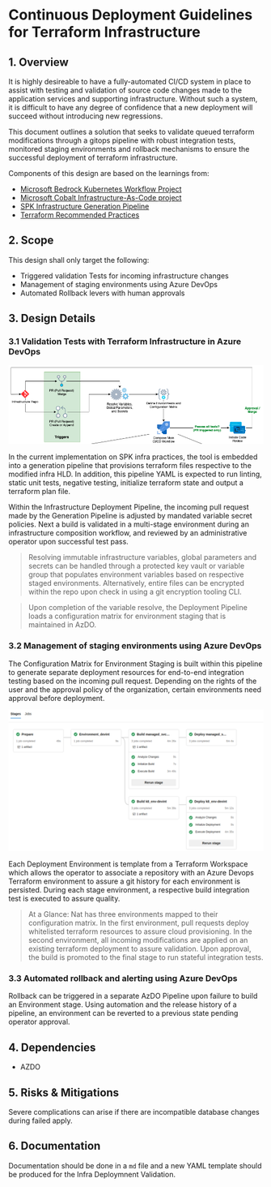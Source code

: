 # Continuous Deployment Guidelines for Terraform Infrastructure


## 1. Overview

It is highly desireable to have a fully-automated CI/CD system in place to assist with testing and validation of source code changes made to the application services and supporting infrastructure. Without such a system, it is difficult to have any degree of confidence that a new deployment will succeed without introducing new regressions.

This document outlines a solution that seeks to validate queued terraform modifications through a gitops pipeline with robust integration tests, monitored staging environments and rollback mechanisms to ensure the successful deployment of terraform infrastructure.

Components of this design are based on the learnings from:
- [Microsoft Bedrock Kubernetes Workflow Project](github.com/microsoft/bedrock)
- [Microsoft Cobalt Infrastructure-As-Code project](github.com/microsoft/cobalt)
- [SPK Infrastructure Generation Pipeline](https://github.com/CatalystCode/spk/blob/master/guides/infra/spk-infra-generation-pipeline.md) 
- [Terraform Recommended Practices](https://www.terraform.io/docs/cloud/guides/recommended-practices/) 

## 2. Scope

This design shall only target the following:
- Triggered validation Tests for incoming infrastructure changes
- Management of staging environments using Azure DevOps
- Automated Rollback levers with human approvals

## 3. Design Details

### 3.1 Validation Tests with Terraform Infrastructure in Azure DevOps

![](/images/Validation_Cycle.png)

In the current implementation on SPK infra practices, the tool is embedded into a generation pipeline that provisions terraform files respective to the modified infra HLD. In addition, this pipeline YAML is expected to run linting, static unit tests, negative testing, initialize terraform state and output a terraform plan file.

Within the Infrastructure Deployment Pipeline, the incoming pull request made by the Generation Pipeline is adjusted by mandated variable secret policies. Next a build is validated in a multi-stage environment during an infrastructure composition workflow, and reviewed by an administrative operator upon successful test pass.  

> Resolving immutable infrastructure variables, global parameters and secrets can be handled through a protected key vault or variable group that populates environment variables based on respective staged environments. Alternatively, entire files can be encrypted within the repo upon check in using a git encryption tooling CLI.

> Upon completion of the variable resolve, the Deployment Pipeline loads a configuration matrix for environment staging that is maintained in AzDO.

### 3.2 Management of staging environments using Azure DevOps

The Configuration Matrix for Environment Staging is built within this pipeline to generate separate deployment resources for end-to-end integration testing based on the incoming pull request. Depending on the rights of the user and the approval policy of the organization, certain environments need approval before deployment.

![](/images/buildSample.png)

Each Deployment Environment is template from a Terraform Workspace which allows the operator to associate a repository with an Azure Devops Terraform environment to assure a git history for each environment is persisted. During each stage environment, a respective build integration test is executed to assure quality.

> At a Glance: Nat has three environments mapped to their configuration matrix. In the first environment, pull requests deploy whitelisted terraform resources to assure cloud provisioning. In the second environment, all incoming modifications are applied on an existing terraform deployment to assure validation. Upon approval, the build is promoted to the final stage to run stateful integration tests.

### 3.3 Automated rollback and alerting using Azure DevOps

Rollback can be triggered in a separate AzDO Pipeline upon failure to build an Environment stage. Using automation and the release history of a pipeline, an environment can be reverted to a previous state pending operator approval.


## 4. Dependencies
- AZDO

## 5. Risks & Mitigations
Severe complications can arise if there are incompatible database changes during failed apply.

## 6. Documentation
Documentation should be done in a `md` file and a new YAML template should be produced for the Infra Deploymnent Validation.